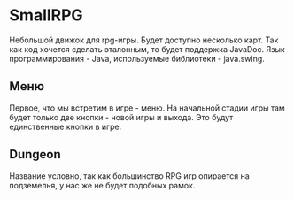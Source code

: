 # SmallRPG

Небольшой движок для rpg-игры. Будет доступно несколько карт. Так как код хочется сделать эталонным, то будет поддержка JavaDoc. Язык программирования - Java, используемые библиотеки - java.swing.

## Меню

Первое, что мы встретим в игре - меню. На начальной стадии игры там будет только две кнопки - новой игры и выхода. Это будут единственные кнопки в игре.

## Dungeon

Название условно, так как большинство RPG игр опирается на подземелья, у нас же не будет подобных рамок.
